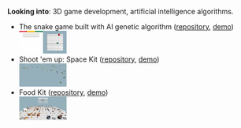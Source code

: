 <!--
**nrsharip/nrsharip** is a ✨ _special_ ✨ repository because its `README.md` (this file) appears on your GitHub profile.

Here are some ideas to get you started:

- 🔭 I’m currently working on ...
- 🌱 I’m currently learning ...
- 👯 I’m looking to collaborate on ...
- 🤔 I’m looking for help with ...
- 💬 Ask me about ...
- 📫 How to reach me: ...
- 😄 Pronouns: ...
- ⚡ Fun fact: ...
-->

**Looking into**: 3D game development, artificial intelligence algorithms.

- The snake game built with AI genetic algorithm ([repository](https://github.com/nrsharip/ai-genetic-algorithm-snake), [demo](https://nrsharip.github.io/ai-genetic-algorithm-snake/))
  <br><img src="https://github.com/nrsharip/ai-genetic-algorithm-snake/blob/c3fb8c518062efed7904cc91dacd2f7929313de2/docs/run-compressed.gif?raw=true" width="20%">
- Shoot 'em up: Space Kit ([repository](https://github.com/nrsharip/threejs-shmup), [demo](https://nrsharip.github.io/threejs-shmup/))
  <br><img src="https://github.com/nrsharip/threejs-shmup/blob/4e6d3217161e500d7b873360f78eec2e2361620c/docs/run-compressed.gif?raw=true" width="20%">
- Food Kit ([repository](https://github.com/nrsharip/threejs-food-kit), [demo](https://nrsharip.github.io/threejs-food-kit/))
  <br><img src="https://github.com/nrsharip/threejs-food-kit/blob/5d9498cedad3601af796b069213a4f5044ae2525/docs/run-compressed.gif?raw=true" width="20%">
